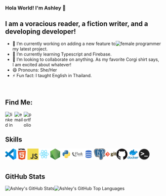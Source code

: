 ### Hola World! I'm Ashley 👋

## I am a voracious reader, a fiction writer, and a developing developer!

<img align="right" alt="female programmer" src="https://giphy.com/gifs/writing-typing-writer-cnuGvE0TF1vKFm4dV2"/>

- 🔭 I’m currently working on adding a new feature to my latest project.
- 🌱 I’m currently learning Typescript and Firebase.
- 👯 I’m looking to collaborate on anything. As my favorite Corgi shirt says, I am excited about whatever!
- 😄 Pronouns: She/Her
- ⚡ Fun fact: I taught English in Thailand.

<p>&nbsp;</p>

## Find Me:
<a href="https://www.linkedin.com/in/ashleybrown121389/">
<img align="left" alt="linked in" width="30px" src="https://cdn.jsdelivr.net/npm/simple-icons@v3/icons/linkedin.svg"  />
</a>
<a href="mailto:ashleybrown101789@gmail.com">
<img align="left" alt="email" width="30px" src="https://cdn.iconscout.com/icon/free/png-256/email-1818372-1541480.png" />
</a>
<a href="https://ashley-brown13.github.io/">
 <img align="left" alt="portfolio" width="30px" src="https://cdn3.iconfinder.com/data/icons/job-resume-6/66/46-512.png" />
</a>


<p>&nbsp;</p>
<p>&nbsp;</p>

## Skills
<img align="left" alt="Visual Studio Code" width="36px" src="https://raw.githubusercontent.com/github/explore/80688e429a7d4ef2fca1e82350fe8e3517d3494d/topics/visual-studio-code/visual-studio-code.png" />
<img align="left" alt="HTML5" width="36px" src="https://raw.githubusercontent.com/github/explore/80688e429a7d4ef2fca1e82350fe8e3517d3494d/topics/html/html.png" />
<img align="left" alt="JavaScript" width="36px" src="https://raw.githubusercontent.com/github/explore/80688e429a7d4ef2fca1e82350fe8e3517d3494d/topics/javascript/javascript.png" />
<img align="left" alt="React" width="36px" src="https://raw.githubusercontent.com/github/explore/80688e429a7d4ef2fca1e82350fe8e3517d3494d/topics/react/react.png" />
<img align="left" alt="Node.js" width="36px" src="https://raw.githubusercontent.com/github/explore/80688e429a7d4ef2fca1e82350fe8e3517d3494d/topics/nodejs/nodejs.png" />
<img align="left" alt="python" width="36px" src="https://raw.githubusercontent.com/github/explore/80688e429a7d4ef2fca1e82350fe8e3517d3494d/topics/python/python.png" />
<img align="left" alt="flask" width="36px" src="https://raw.githubusercontent.com/github/explore/80688e429a7d4ef2fca1e82350fe8e3517d3494d/topics/flask/flask.png" />
<img align="left" alt="SQL" width="36px" src="https://raw.githubusercontent.com/github/explore/80688e429a7d4ef2fca1e82350fe8e3517d3494d/topics/sql/sql.png" />
<img align="left" alt="postgreSQL" width="36px" src="https://raw.githubusercontent.com/github/explore/80688e429a7d4ef2fca1e82350fe8e3517d3494d/topics/postgresql/postgresql.png" />
<img align="left" alt="Git" width="36px" src="https://raw.githubusercontent.com/github/explore/80688e429a7d4ef2fca1e82350fe8e3517d3494d/topics/git/git.png" />
<img align="left" alt="GitHub" width="36px" src="https://raw.githubusercontent.com/github/explore/78df643247d429f6cc873026c0622819ad797942/topics/github/github.png" />
<img align="left" alt="Docker" width="36px" src="https://raw.githubusercontent.com/github/explore/80688e429a7d4ef2fca1e82350fe8e3517d3494d/topics/docker/docker.png" />
<img align="left" alt="Terminal" width="36px" src="https://raw.githubusercontent.com/github/explore/80688e429a7d4ef2fca1e82350fe8e3517d3494d/topics/terminal/terminal.png" />

<p>&nbsp;</p>
<p>&nbsp;</p>

## GitHub Stats
<img align="left" alt="Ashley's GitHub Stats" src="https://github-readme-stats.vercel.app/api?username=ashley-brown13&show_icons=true" />
<img align="left" alt="Ashley's GitHub Top Languages" src="https://github-readme-stats.vercel.app/api/top-langs/?username=ashley-brown13" />
